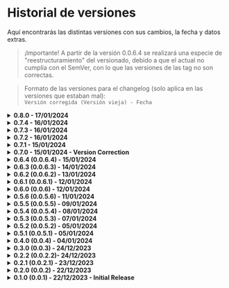 # Historial de versiones

Aquí encontrarás las distintas versiones con sus cambios, la fecha y datos extras.

<blockquote>
¡Importante! A partir de la versión 0.0.6.4 se realizará una especie de "reestructuramiento" del versionado, debido a que el actual no cumplía con el SemVer, con lo que las versiones de las tag no son correctas.
</blockquote>
<blockquote>
Formato de las versiones para el changelog (solo aplica en las versiones que estaban mal):<br>
  <code>Versión corregida (Versión vieja) - Fecha</code>
</blockquote>

<details>
  <summary><b>0.8.0 - 17/01/2024</b></summary>

- Frontend: creada lista de eventos con opción de imprimir la tabla, generar excel y generar pdf, además de incluír una especie de búsqueda en la tabla, ya está en Español la fecha del evento que aparece en el calendario

- Backend: nueva ruta para la lista de eventos

</details>

<details>
  <summary><b>0.7.4 - 16/01/2024</b></summary>

- Frontend: establecido un límite en el título del evento, además de que ahora en la interfaz de la RPi muestra el thumbnail del evento correctamente, añadida una nueva vista para cuando no estás usando el dispositivo adecuado, fixeada la página del visor de la RPI

- Backend: limitado el uso el acceso a ciertas páginas si no estás usando el dispositivo adecuado

- Repo en general: code refactor

</details>

<details>
  <summary><b>0.7.3 - 16/01/2024</b></summary>

- Frontend: web genérica funcionando finalmente

- Backend: web de la RPi limitada únicamente a Linux aarch64 (está comentado por motivos de testing, pero próximamente se descomentará) y página web de móvil limitada únicamente a Android y iPhone

- Assets: eliminados todos los assets inutilizados

</details>

<details>
  <summary><b>0.7.2 - 16/01/2024</b></summary>

- Frontend: finalización del apartado de la web genérica para visualizar los eventos desde el código qr, pequeñas mejoras en el frontend de la RPi

- Backend: los logs ahora se redirigen a un archivo .log que se crea con cada inicio del servidor, contiene todas las requests que se le hacen al servidor y se mantiene la IP, el método, la fecha y hora y la ruta a la que se le hace la request

- Backend 2: añadidas nuevas rutas, he eliminado las rutas automáticas ya que necesito personalizar lo que hacen algunas rutas, con lo que he creado dashRoutes (ya que todo lo que tiene que ver con la dash debe de estar en /dash) y webRoutes (que son todas las rutas que se exponen a los usuarios normales, la de la RPi y la genérica de los eventos), nueva ruta en la API para poder gestionar bien el obtener los datos de un evento

- Assets: dejar de utilizar una ruta relativa, uso de rutas absolutas

</details>

<details>
  <summary><b>0.7.1 - 15/01/2024</b></summary>

- Frontend: Añadidos ficheros para generar la interfaz de la web del evento que se muestra en el QR (sin finalizar)

- Backend: añadido un log de los requests que se le hace al servidor web

</details>

<details>
  <summary><b>0.7.0 - 15/01/2024 - Version Correction</b></summary>

- Frontend: Añadidos más efectos en la web de la RPi, añadido el fade in y fade out al qr y a la portadilla y un cambio de color smooth del header si es necesario. Añadido el QR del evento en el panel de control. QR generados automáticamente con QRCode.js, editado el texto del formulario de crear evento, que estaba como "Subir miniatura"

- Ficheros: añadido el js de QRCode.js para poder generar los QRs de los eventos

- Backend: además del filtrado de eventos, ahora también hay una organización de eventos por fecha, ya que antes se hacía automáticamente por nombre y por fecha de inserción el la DB, eliminado el qr_url en la función de guardar evento

- Changelog: cambiado al versionado semántico, ya que el anterior no cumplía con el SemVer, cambiadas todas las versiones anteriores para coincidir con el nuevo formato

</details>

<details>
  <summary><b>0.6.4 (0.0.6.4) - 15/01/2024</b></summary>

- Gitignore + Dockerignore: eliminada la carpeta de data, y la carpeta de uploads para evitar problemas al futuro

- Env: añadida la variable de entorno `APP_URL` para poder utilizarla en la ruta de la miniatura

- Env Example: creado el archivo `.env.example` para que se pueda ver qué variables de entorno son necesarias para que la aplicación funcione correctamente

- Readme: añadida la nueva variable de entorno

- Index: editado el secret para que use la variable de entorno

- Postman: eliminada la colección de Postman ya que la API ha sido modificada y necesita alguna actualización. No sé si volveré a subir la colección de Postman, ya que al final la API está pensada para usar con formularios y los datos introducidos de otras formas no se subirán correctamente a la base de datos.

</details>

<details>
  <summary><b>0.6.3 (0.0.6.3) - 14/01/2024</b></summary>

- Frontend: aviso sobre no poder editar miniaturas

- Backend: eliminar la miniatura una vez que se elimina el evento para que no se quede en el servidor ocupando espacio

</details>

<details>
  <summary><b>0.6.2 (0.0.6.2) - 13/01/2024</b></summary>

- Frontend: Formulario para subir miniatura funcionando correctamente, url de la imagen guardada correctamente, eliminada edición de la miniatura

- Backend: ruta para subir miniatura funcionando correctamente

</details>

<details>
  <summary><b>0.6.1 (0.0.6.1) - 12/01/2024</b></summary>

- Frontend: Web de la RPi casi finalizada, falta eliminar el uso de elementos placeholder, fixeado el calendario para que empiece en lunes y no en domingo

</details>

<details>
  <summary><b>0.6.0 (0.0.6) - 12/01/2024</b></summary>

- Frontend: Web de la RPi casi finalizada, le falta animación y no usar elementos placeholder, pero está prácticamente lista

</details>

<details>
  <summary><b>0.5.6 (0.0.5.6) - 11/01/2024</b></summary>

- Backend: cambiado el nombre del archivo de funciones de la base de datos de eventos, para tener mayor claridad en el futuro a la hora de crear la autenticación de usuarios, realizar funciones de generar ID de usuario y de eventos para arreglar un error grave que tenía el código que permitía duplicar IDs de eventos

- "Frontend": subidos los archivos necesarios para posteriormente generar la interfaz de la RPi

- Changelog: mejorar formato para reducir el tamaño del archivo (visualmente) y mejorada la categorización de las distintas versiones

</details>

<details>
  <summary><b>0.5.5 (0.0.5.5) - 09/01/2024</b></summary>

- Docker: añadido un `dockerfile` para poder generar un container con la aplicación (no tengo pensado publicar el container en DockerHub, pero será práctico en el momento en el que se implante en producción)

- Backend: cambiado el puerto para que ya use el del .env

- Package.json: añadido el script `npm run docker:build` para poder generar el container con la aplicación y `docker:run` desplegarlo. Añadido los scripts de versioning.

- Readme: añadido el apartado de instalación con Docker

- Backend: fixeada la ruta de creación de un evento, que no retornaba código 200 cuando todo funcionaba bien

</details>

<details>
  <summary><b>0.5.4 (0.0.5.4) - 08/01/2024</b></summary>

- Postman: exportada la colección de Postman para incluirla en el repositorio (solo tiene las rutas de la API, no las de auth)

- Frontend: añadido el botón de eliminar evento en el modal de visualizar evento, además de un paso intermedio para asegurarse del borrado

- Package.json: añadido el script `npm start` para poder trabajar con auto-reload

</details>

<details>
  <summary><b>0.5.3 (0.0.5.3) - 07/01/2024</b></summary>

- Frontend: ahora, cuando clickas en un evento, tienes la opción de editar el evento

- Backend: añadida la ruta para editar eventos

</details>

<details>
  <summary><b>0.5.2 (0.0.5.2) - 05/01/2024</b></summary>

- Frontend: ahora el calendario además de mostrar el modal con los datos del evento, también muestra un modal con un formulario para añadir un evento cuando pinchas en un día concreto (en el formulario puedes cambiar el día si te has equivocado)

- Estructura de la web: eliminadas todas las webs y formularios creados anteriormente para el testing, poco a poco se está moviendo todo hacia la web final. Además, todo el testing de las apis se está haciendo con POSTMAN, por lo que no es necesario tener una web para ello

- Backend: eliminadas las redirecciones a la página de eventslist, ya que no existe

- Changelog: reordenar el changelog para siempre dejar por encima la última actualización realizada

</details>

<details>
  <summary><b>0.5.1 (0.0.5.1) - 05/01/2024</b></summary>

- Frontend: conteo de eventos funcionando correctamente, calendario muestra ya los eventos correctamente, al clickar en el evento se abre un modal con los datos del evento (añadido también en esta versión)

- Backend: eliminado full_desc ya que al final el planteo será distinto acerca de cómo mirarán los usuarios la info del evento, misma página que ven en la rpi, será a la que acceda el usuario con el qr

</details>

<details>
  <summary><b>0.4.0 (0.0.4) - 04/01/2024</b></summary>

- Backend: añadir rutas a través de un ruter y organización de las rutas por categoría, siendo la primera parte de la url la categoría (api, auth, etc) y la segunda parte la ruta en sí

- Databases: fixear una ruta que usaba una database que no existía

- Frontend: fixear errores de rutas luego del cambio en los distintos formularios

- Postman: creadas las distintas requests necesarias para poder probar el backend, la api y las distintas rutas

</details>

<details>
  <summary><b>0.3.0 (0.0.3) - 24/12/2023</b></summary>

- Backend: hacer que las rutas que añadan automáticamente (con propósitos de testing, luego se eliminará ya que cada ruta tiene unos requisitos distintos)

- DB: eliminar db larga, conservar una sola db y añadir los campos que faltan a la única que existirá sobre las entradas

</details>

<details>
  <summary><b>0.2.2 (0.0.2.2)- 24/12/2023</b></summary>

- Frontend: añadir formulario para comprobar eventos

</details>

<details>
  <summary><b>0.2.1 (0.0.2.1) - 23/12/2023</b></summary>

- Añadir archivo de changelog

- Añadir archivo de tareas relacionado con las distintas futuras versiones

</details>

<details>
  <summary><b>0.2.0 (0.0.2) - 22/12/2023</b></summary>

- Frontend: eliminar y comprobar existencia de eventos

- Backend: eliminar y comprobar eventos

</details>

<details>
  <summary><b>0.1.0 (0.0.1) - 22/12/2023 - Initial Release</b></summary>

- Commit inicial, añadido backend y un frontend para hacer pruebas

- Frontend: añadir y visualizar eventos

- Backend: añadir, visualizar eventos, gestionar frontend y realizar operaciones en la db

</details>
